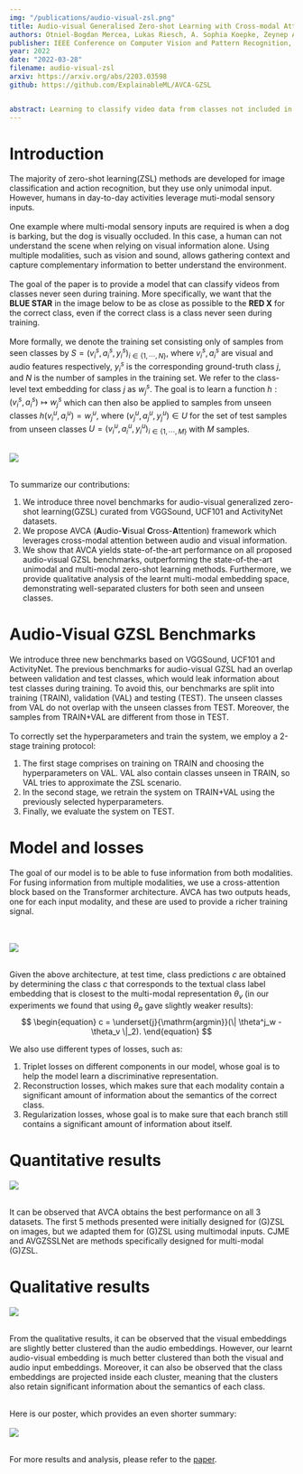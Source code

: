 ```yaml
---
img: "/publications/audio-visual-zsl.png"
title: Audio-visual Generalised Zero-shot Learning with Cross-modal Attention and Language
authors: Otniel-Bogdan Mercea, Lukas Riesch, A. Sophia Koepke, Zeynep Akata
publisher: IEEE Conference on Computer Vision and Pattern Recognition, CVPR
year: 2022
date: "2022-03-28"
filename: audio-visual-zsl
arxiv: https://arxiv.org/abs/2203.03598
github: https://github.com/ExplainableML/AVCA-GZSL


abstract: Learning to classify video data from classes not included in the training data, i.e. video-based zero-shot learning, is challenging. We conjecture that the natural alignment between the audio and visual modalities in video data provides a rich training signal for learning discriminative multi-modal representations. Focusing on the relatively underexplored task of audio-visual zero-shot learning, we propose to learn multi-modal representations from audio-visual data using cross-modal attention and exploit textual label embeddings for transferring knowledge from seen classes to unseen classes. Taking this one step further, in our generalised audio-visual zero-shot learning setting,  we include all the training classes in the test-time search space which act as distractors and increase the difficulty while making the setting more realistic. Due to the lack of a unified benchmark in this domain, we introduce a (generalised) zero-shot learning benchmark on three audio-visual datasets of varying sizes and difficulty, VGGSound, UCF, and ActivityNet, ensuring that the unseen test classes do not appear in the dataset used for supervised training of the backbone deep models. Comparing multiple relevant and recent methods, we demonstrate that our proposed AVCA model achieves state-of-the-art performance on all three datasets.
---
```


# Introduction

The majority of zero-shot learning(ZSL) methods are developed for image classification and action recognition, but they use only unimodal input. However, humans in day-to-day activities leverage muti-modal sensory inputs. 
<br/><br/>
One example where multi-modal sensory inputs are required is when a dog is barking, but the dog is visually occluded. In this case, a human can not understand the scene when relying on visual information alone. Using multiple modalities, such as vision and sound, allows gathering context and capture complementary information to better understand the environment.
<br/><br/>
The goal of the paper is to provide a model that can classify videos from classes never seen during training. More specifically, we want that the **BLUE STAR** in the image below to be as close as possible to the **RED X** for the correct class, even if the correct class is a class never seen during training.
<br/><br/>
More formally, we denote the training set consisting only of samples from seen classes by $S=(v^s_i,a^s_i,y^s_i)_{i \in \{1,\cdots,N\}}$, where $v^s_i,a^s_i$ are visual and audio features respectively, $y^s_i$ is the corresponding ground-truth class $j$, and $N$ is the number of samples in the training set. We refer to the class-level text embedding for class $j$ as $w^s_j$. The goal is to learn a function $h: (v^s_i, a^s_i) \mapsto w^s_j$ which can then also be applied to samples from unseen classes $h(v^u_i, a^u_i)=w^u_j$, where $(v^u_j,a^u_j, y^u_j) \in U$ for the set of test samples from unseen classes $U=(v^u_i,a^u_i,y^u_i)_{i \in \{1,\cdots,M\}}$ with $M$ samples. 
<br/><br/>

![](/publications/AVCA/teaser.png)
<br/><br/>

To summarize our contributions:

1. We introduce three novel benchmarks for audio-visual generalized zero-shot learning(GZSL) curated from VGGSound, UCF101 and ActivityNet datasets.
2. We propose AVCA (**A**udio-**V**isual **C**ross-**A**ttention) framework which leverages cross-modal attention between audio and visual information.
3. We show that AVCA yields state-of-the-art performance on all proposed audio-visual GZSL benchmarks, outperforming the state-of-the-art unimodal and multi-modal zero-shot learning methods. Furthermore, we provide qualitative analysis of the learnt multi-modal embedding space, demonstrating well-separated clusters for both seen and unseen classes.



# Audio-Visual GZSL Benchmarks
We introduce three new benchmarks based on VGGSound, UCF101 and ActivityNet. The previous benchmarks for audio-visual GZSL had an overlap between validation and test classes, which would leak information about test classes during training. To avoid this, our benchmarks are split into training (TRAIN), validation (VAL) and testing (TEST). The unseen classes from VAL do not overlap with the unseen classes from TEST. Moreover, the samples from TRAIN+VAL are different from those in TEST. 
<br/><br/>
To correctly set the hyperparameters and train the system, we employ a 2-stage training protocol:
1. The first stage comprises on training on TRAIN and choosing the hyperparameters on VAL. VAL also contain classes unseen in TRAIN, so VAL tries to approximate the ZSL scenario.
2. In the second stage, we retrain the system on TRAIN+VAL using the previously selected hyperparameters. 
3. Finally, we evaluate the system on TEST.


# Model and losses

The goal of our model is to be able to fuse information from both modalities. For fusing information from multiple modalities, we use a cross-attention block based on the Transformer architecture. AVCA has two outputs heads, one for each input modality, and these are used to provide a richer training signal.

<br/><br/>
![](/publications/AVCA/architecture.png)
<br/><br/>

Given the above architecture, at test time, class predictions $c$ are obtained by determining the class $c$ that corresponds to the textual class label embedding that is closest to the multi-modal representation $\theta_v$ (in our experiments we found that using $\theta_a$ gave slightly weaker results):
$$
\begin{equation}
    c = \underset{j}{\mathrm{argmin}}(\| \theta^j_w - \theta_v \|_2).
\end{equation}
$$

We also use different types of losses, such as:

1. Triplet losses on different components in our model, whose goal is to help the model learn a discriminative representation.
2. Reconstruction losses, which makes sure that each modality contain a significant amount of information about the semantics of the correct class.
3. Regularization losses, whose goal is to make sure that each branch still contains a significant amount of information about itself.


# Quantitative results

![](/publications/AVCA/quantitative.png)
<br/><br/>

It can be observed that AVCA obtains the best performance on all 3 datasets. The first 5 methods presented were initially designed for (G)ZSL on images, but we adapted them for (G)ZSL using multimodal inputs. CJME and AVGZSSLNet are methods specifically designed for multi-modal (G)ZSL.

# Qualitative results


![](/publications/AVCA/qualitative.png)
<br/><br/>

From the qualitative results, it can be observed that the visual embeddings are slightly better clustered than the audio embeddings. However, our learnt audio-visual embedding is much better clustered than both the visual and audio input embeddings. Moreover, it can also be observed that the class embeddings are projected inside each cluster, meaning that the clusters also retain significant information about the semantics of each class.
<br/><br/>

Here is our poster, which provides an even shorter summary:
<br/><br/>
![](/publications/AVCA/poster.png)
<br/><br/>

For more results and analysis, please refer to the [paper](https://arxiv.org/abs/2203.03598).
